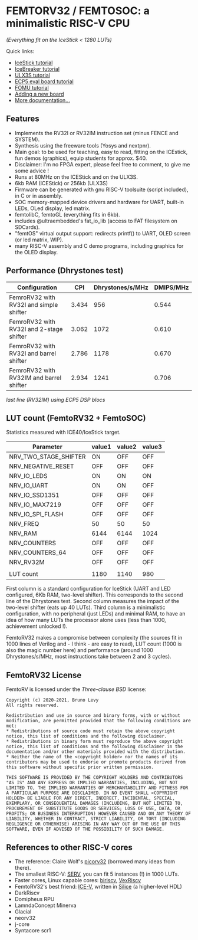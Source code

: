 FEMTORV32 / FEMTOSOC: a minimalistic RISC-V CPU 
===============================================

_(Everything fit on the IceStick < 1280 LUTs)_
 
Quick links: 
- [IceStick tutorial](TUTORIALS/IceStick.md)
- [IceBreaker tutorial](TUTORIALS/IceBreaker.md)
- [ULX3S tutorial](TUTORIALS/ULX3S.md)
- [ECP5 eval board tutorial](TUTORIALS/ECP5_EVN.md)
- [FOMU tutorial](TUTORIALS/FOMU.md)
- [Adding a new board](TUTORIALS/newboard.md) 
- [More documentation...](TUTORIALS/README.md)

Features
--------

- Implements the RV32I or RV32IM instruction set (minus FENCE and SYSTEM).
- Synthesis using the freeware tools (Yosys and nextpnr).    
- Main goal: to be used for teaching, easy to read, fitting on the ICEstick, 
      fun demos (graphics), equip students for approx. $40.
- Disclaimer: I'm no FPGA expert, please feel free to comment, to
      give me some advice !
- Runs at 80MHz on the ICEStick and on the ULX3S.
- 6kb RAM (ICEStick) or 256kb (ULX3S)
- Firmware can be generated with gnu RISC-V toolsuite (script included), in C or in assembly.
- SOC memory-mapped device drivers and hardware for UART, built-in LEDs, OLed display, led matrix.
- femtolibC, femtoGL (everything fits in 6kb).
- includes @ultraembedded's fat_io_lib (access to FAT filesystem on SDCards).
- "femtOS" virtual output support: redirects printf() to UART, OLED screen (or led matrix, WIP).
- many RISC-V assembly and C demo programs, including graphics for the OLED display.

Performance (Dhrystones test)
-----------------------------

|Configuration                            | CPI   | Dhrystones/s/MHz | DMIPS/MHz |
|-----------------------------------------|-------|------------------|-----------|
|FemroRV32 with RV32I and simple shifter  | 3.434 |      956         |   0.544   |
|FemroRV32 with RV32I and 2-stage shifter | 3.062 |     1072         |   0.610   |
|FemroRV32 with RV32I and barrel shifter  | 2.786 |     1178         |   0.670   |
|FemroRV32 with RV32IM and barrel shifter | 2.934 |     1241         |   0.706   |

_last line (RV32IM) using ECP5 DSP blocs_

LUT count (FemtoRV32 + FemtoSOC)
--------------------------------

Statistics measured with ICE40/IceStick target. 

| Parameter            | value1 | value2 | value3 |
|----------------------|--------|--------|--------|
| NRV_TWO_STAGE_SHIFTER| ON     | OFF    | OFF    |
| NRV_NEGATIVE_RESET   | OFF    | OFF    | OFF    |
| NRV_IO_LEDS          | ON     | ON     | ON     |
| NRV_IO_UART          | ON     | ON     | OFF    |
| NRV_IO_SSD1351       | OFF    | OFF    | OFF    |
| NRV_IO_MAX7219       | OFF    | OFF    | OFF    |
| NRV_IO_SPI_FLASH     | OFF    | OFF    | OFF    |
| NRV_FREQ             | 50     | 50     | 50     | 
| NRV_RAM              | 6144   | 6144   | 1024   |
| NRV_COUNTERS         | OFF    | OFF    | OFF    |
| NRV_COUNTERS_64      | OFF    | OFF    | OFF    |
| NRV_RV32M            | OFF    | OFF    | OFF    |
|                      |        |        |        |
| LUT count            | 1180   | 1140   | 980    |

First column is a standard configuration for IceStick (UART and LED configured, 6Kb RAM, two-level shifter). This
corresponds to the second line of the Dhrystones test. Second column measures the impact of the two-level shifter
(eats up 40 LUTs). Third column is a minimalistic configuration, with no peripheral (just LEDs) and minimal RAM,
to have an idea of how many LUTs the processor alone uses (less than 1000, achievement unlocked !).

FemtoRV32 makes a compromise between complexity (the sources fit in 1000 lines of Verilog and - I think - are easy to read),
LUT count (1000 is also the magic number here) and performance (around 1000 Dhrystones/s/MHz, most instructions take between
2 and 3 cycles). 

FemtoRV32 License
-----------------
FemtoRV is licensed under the *Three-clause BSD* license:
```
Copyright (c) 2020-2021, Bruno Levy
All rights reserved.

Redistribution and use in source and binary forms, with or without
modification, are permitted provided that the following conditions are
met:
* Redistributions of source code must retain the above copyright
notice, this list of conditions and the following disclaimer.
* Redistributions in binary form must reproduce the above copyright
notice, this list of conditions and the following disclaimer in the
documentation and/or other materials provided with the distribution.
* Neither the name of the <copyright holder> nor the names of its
contributors may be used to endorse or promote products derived from
this software without specific prior written permission.

THIS SOFTWARE IS PROVIDED BY THE COPYRIGHT HOLDERS AND CONTRIBUTORS
"AS IS" AND ANY EXPRESS OR IMPLIED WARRANTIES, INCLUDING, BUT NOT
LIMITED TO, THE IMPLIED WARRANTIES OF MERCHANTABILITY AND FITNESS FOR
A PARTICULAR PURPOSE ARE DISCLAIMED. IN NO EVENT SHALL <COPYRIGHT
HOLDER> BE LIABLE FOR ANY DIRECT, INDIRECT, INCIDENTAL, SPECIAL,
EXEMPLARY, OR CONSEQUENTIAL DAMAGES (INCLUDING, BUT NOT LIMITED TO,
PROCUREMENT OF SUBSTITUTE GOODS OR SERVICES; LOSS OF USE, DATA, OR
PROFITS; OR BUSINESS INTERRUPTION) HOWEVER CAUSED AND ON ANY THEORY OF
LIABILITY, WHETHER IN CONTRACT, STRICT LIABILITY, OR TORT (INCLUDING
NEGLIGENCE OR OTHERWISE) ARISING IN ANY WAY OUT OF THE USE OF THIS
SOFTWARE, EVEN IF ADVISED OF THE POSSIBILITY OF SUCH DAMAGE.
```

References to other RISC-V cores
--------------------------------

- The reference: Claire Wolf's [picorv32](https://github.com/cliffordwolf/picorv32) (borrowed many ideas from there).
- The smallest RISC-V: [SERV](https://github.com/olofk/serv), you can fit 5 instances (!) in 1000 LUTs.
- Faster cores, Linux capable cores: [biriscv](https://github.com/ultraembedded/biriscv/), [VexRiscv](https://github.com/SpinalHDL/VexRiscv)
- FemtoRV32's best friend: [ICE-V](https://github.com/sylefeb/Silice/tree/master/projects/ice-v),
     written in [Silice](https://github.com/sylefeb/Silice/) (a higher-level HDL)
- DarkRiscv
- Domipheus RPU
- LamndaConcept Minerva
- Glacial
- neorv32
- j-core
- Syntacore scr1
